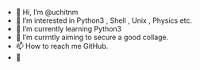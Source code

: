 - 👋 Hi, I’m @uchitnm
- 👀 I’m interested in Python3 , Shell , Unix , Physics etc.
- 🌱 I’m currently learning Python3 
- 🤔 I’m currntly aiming to secure a good collage.
- 📫 How to reach me GitHub.
- 
<!---
uchitnm/uchitnm is a ✨ special ✨ repository because its `README.md` (this file) appears on your GitHub profile.
You can click the Preview link to take a look at your changes.
--->
